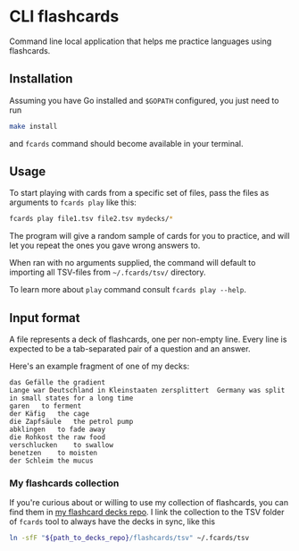 # CLI flashcards

Command line local application that helps me practice languages using flashcards.

## Installation

Assuming you have Go installed and `$GOPATH` configured, you just need to run

```bash
make install
```

and `fcards` command should become available in your terminal.

## Usage

To start playing with cards from a specific set of files, pass the files as arguments to `fcards play` like this:

```bash
fcards play file1.tsv file2.tsv mydecks/*
```

The program will give a random sample of cards for you to practice, and will let you repeat the ones you gave wrong answers to.

When ran with no arguments supplied, the command will default to importing all TSV-files from `~/.fcards/tsv/` directory.

To learn more about `play` command consult `fcards play --help`.

## Input format

A file represents a deck of flashcards, one per non-empty line.
Every line is expected to be a tab-separated pair of a question and an answer.

Here's an example fragment of one of my decks:

```tsv
das Gefälle	the gradient
Lange war Deutschland in Kleinstaaten zersplittert	Germany was split in small states for a long time
garen	to ferment
der Käfig	the cage
die Zapfsäule	the petrol pump
abklingen	to fade away
die Rohkost	the raw food
verschlucken	to swallow
benetzen	to moisten
der Schleim	the mucus
```

### My flashcards collection

If you're curious about or willing to use my collection of flashcards, you can find them in [my flashcard decks repo](https://github.com/iav0207/my-flashcards-decks).
I link the collection to the TSV folder of `fcards` tool to always have the decks in sync, like this

```bash
ln -sfF "${path_to_decks_repo}/flashcards/tsv" ~/.fcards/tsv
```

